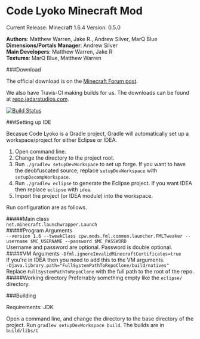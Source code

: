 Code Lyoko Minecraft Mod
============

Current Release: Minecraft 1.6.4
Version: 0.5.0

**Authors**: Matthew Warren, Jake R., Andrew Silver, MarQ Blue  
**Dimensions/Portals Manager**: Andrew Silver  
**Main Developers**: Matthew Warren, Jake R  
**Textures**: MarQ Blue, Matthew Warren  

###Download

The official download is on the [Minecraft Forum post](http://www.minecraftforum.net/topic/1403995-152-code-lyoko-mod-043-minecraft-forum/).

We also have Travis-CI making builds for us. The downloads can be found at [repo.jadarstudios.com](http://repo.jadarstudios.com/index.html#view-repositories).

[![Build Status](https://travis-ci.org/Cortex-Modders/CodeLyokoMod.png?branch=master)](https://travis-ci.org/Cortex-Modders/CodeLyokoMod)

###Setting up IDE

Becasue Code Lyoko is a Gradle project, Gradle will automatically set up a workspace/project for either Eclipse or IDEA.

1. Open command line.
2. Change the directory to the project root.
3. Run `./gradlew setupDevWorkspace` to set up forge. If you want to have the deobfuscated source, replace `setupDevWorkspace` with `setupDecompWorkspace`.
4. Run `./gradlew eclipse` to generate the Eclipse project. If you want IDEA then replace `eclipse` with `idea`.
5. Import the project (or IDEA module) into the workspace.

Run configuration are as follows.

#####Main class  
`net.minecraft.launchwrapper.Launch`   
#####Program Arguments  
`--version 1.6 --tweakClass cpw.mods.fml.common.launcher.FMLTweaker --username $MC_USERNAME --password $MC_PASSWORD`  
Username and password are optional. Password is double optional.
#####VM Arguments
`-Dfml.ignoreInvalidMinecraftCertificates=true`  
If you're in IDEA then you need to add this to the VM arguments.  
`-Djava.library.path="FullSystemPathToRepoClone/build/natives"`  
Replace `FullSystemPathToRepoClone` with the full path to the root of the repo.
#####Working directory
Preferrably something empty like the ```eclipse/``` directory.

###Building

Requirements: JDK

Open a command line, and change the directory to the base directory of the project. Run `gradlew setupDevWorkspace build`. The builds are in `build/libs/C`
